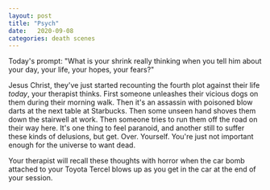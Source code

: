 ```yaml
---
layout: post
title: "Psych"
date:   2020-09-08
categories: death scenes
---
```

Today's prompt: "What is your shrink really thinking when you tell him about your day, your life, your hopes, your fears?"

Jesus Christ, they've just started recounting the fourth plot against their life _today_, your therapist thinks. First someone unleashes their vicious dogs on them during their morning walk. Then it's an assassin with poisoned blow darts at the next table at Starbucks. Then some unseen hand shoves them down the stairwell at work. Then someone tries to run them off the road on their way here. It's one thing to feel paranoid, and another still to suffer these kinds of delusions, but get. Over. Yourself. You're just not important enough for the universe to want dead.

Your therapist will recall these thoughts with horror when the car bomb attached to your Toyota Tercel blows up as you get in the car at the end of your session.
